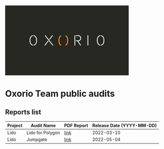 ![](oxorio.png)

# Oxorio Team public audits

## Reports list

| Project | Audit Name | PDF Report | Release Date (YYYY-MM-DD) |
|---|---|---|---|
| Lido | Lido for Polygon | [link](https://github.com/oxor-io/public_audits/blob/master/Lido/Lido%20for%20Polygon%20Report.pdf) | 2022-03-10 |
| Lido | Jumpgate | [link](https://github.com/oxor-io/public_audits/blob/master/Lido/Jumpgate%20Report.pdf) | 2022-05-04 |

